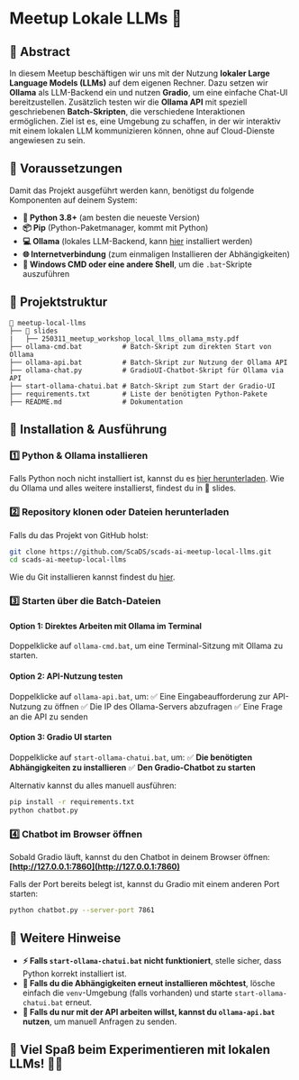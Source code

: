 # Meetup Lokale LLMs 🚀

## 📄 Abstract
In diesem Meetup beschäftigen wir uns mit der Nutzung **lokaler Large Language Models (LLMs)** auf dem eigenen Rechner. Dazu setzen wir **Ollama** als LLM-Backend ein und nutzen **Gradio**, um eine einfache Chat-UI bereitzustellen. Zusätzlich testen wir die **Ollama API** mit speziell geschriebenen **Batch-Skripten**, die verschiedene Interaktionen ermöglichen. Ziel ist es, eine Umgebung zu schaffen, in der wir interaktiv mit einem lokalen LLM kommunizieren können, ohne auf Cloud-Dienste angewiesen zu sein.

## 🔧 Voraussetzungen
Damit das Projekt ausgeführt werden kann, benötigst du folgende Komponenten auf deinem System:

- **🐍 Python 3.8+** (am besten die neueste Version)
- **📦 Pip** (Python-Paketmanager, kommt mit Python)
- **💻 Ollama** (lokales LLM-Backend, kann [hier](https://ollama.com) installiert werden)
- **🌐 Internetverbindung** (zum einmaligen Installieren der Abhängigkeiten)
- **📜 Windows CMD oder eine andere Shell**, um die `.bat`-Skripte auszuführen

## 📂 Projektstruktur
```
📁 meetup-local-llms
├── 📁 slides
|   ├── 250311_meetup_workshop_local_llms_ollama_msty.pdf 
├── ollama-cmd.bat          # Batch-Skript zum direkten Start von Ollama
├── ollama-api.bat          # Batch-Skript zur Nutzung der Ollama API
├── ollama-chat.py          # GradioUI-Chatbot-Skript für Ollama via API
├── start-ollama-chatui.bat # Batch-Skript zum Start der Gradio-UI
├── requirements.txt        # Liste der benötigten Python-Pakete
├── README.md               # Dokumentation
```

## 🚀 Installation & Ausführung
### **1️⃣ Python & Ollama installieren**
Falls Python noch nicht installiert ist, kannst du es [hier herunterladen](https://www.python.org/downloads/). 
Wie du Ollama und alles weitere installierst, findest du in 📁 slides.

### **2️⃣ Repository klonen oder Dateien herunterladen**
Falls du das Projekt von GitHub holst:
```sh
git clone https://github.com/ScaDS/scads-ai-meetup-local-llms.git
cd scads-ai-meetup-local-llms
```
Wie du Git installieren kannst findest du [hier](https://git-scm.com/). 


### **3️⃣ Starten über die Batch-Dateien**
#### **Option 1: Direktes Arbeiten mit Ollama im Terminal**
Doppelklicke auf `ollama-cmd.bat`, um eine Terminal-Sitzung mit Ollama zu starten.

#### **Option 2: API-Nutzung testen**
Doppelklicke auf `ollama-api.bat`, um:
✅ Eine Eingabeaufforderung zur API-Nutzung zu öffnen
✅ Die IP des Ollama-Servers abzufragen
✅ Eine Frage an die API zu senden

#### **Option 3: Gradio UI starten**
Doppelklicke auf `start-ollama-chatui.bat`, um:
✅ **Die benötigten Abhängigkeiten zu installieren**
✅ **Den Gradio-Chatbot zu starten**

Alternativ kannst du alles manuell ausführen:
```sh
pip install -r requirements.txt
python chatbot.py
```

### **4️⃣ Chatbot im Browser öffnen**
Sobald Gradio läuft, kannst du den Chatbot in deinem Browser öffnen:  
**[http://127.0.0.1:7860](http://127.0.0.1:7860)**

Falls der Port bereits belegt ist, kannst du Gradio mit einem anderen Port starten:
```sh
python chatbot.py --server-port 7861
```

## 📜 Weitere Hinweise
- **⚡ Falls `start-ollama-chatui.bat` nicht funktioniert**, stelle sicher, dass Python korrekt installiert ist.
- **🔄 Falls du die Abhängigkeiten erneut installieren möchtest**, lösche einfach die `venv`-Umgebung (falls vorhanden) und starte `start-ollama-chatui.bat` erneut.
- **📢 Falls du nur mit der API arbeiten willst, kannst du `ollama-api.bat` nutzen**, um manuell Anfragen zu senden.

## 🎉 Viel Spaß beim Experimentieren mit lokalen LLMs! 🤖💬

